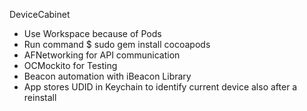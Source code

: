 DeviceCabinet

* Use Workspace because of Pods
* Run command $ sudo gem install cocoapods
* AFNetworking for API communication
* OCMockito for Testing
* Beacon automation with iBeacon Library
* App stores UDID in Keychain to identify current device also after a reinstall
